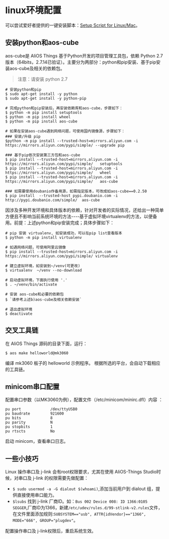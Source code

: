 # linux环境配置

可以尝试爱好者提供的一键安装脚本：[Setup Script for Linux/Mac](https://alios-things-public.oss-cn-hangzhou.aliyuncs.com/setup_linux_osx.sh)。

## 安装python和aos-cube
aos-cube是 AliOS Things 基于Python开发的项目管理工具包，依赖 Python 2.7 版本（64bits，2.7.14已验证）。主要分为两部分：python和pip安装、基于pip安装aos-cube及相关的依赖包。
> 注意：请安装 python 2.7
```
# 安装python和pip
$ sudo apt-get install -y python
$ sudo apt-get install -y python-pip

# 完成python和pip安装后，再安装依赖库和aos-cube，步骤如下：
$ python -m pip install setuptools
$ python -m pip install wheel
$ python -m pip install aos-cube

# 如果在安装aos-cube遇到网络问题，可使用国内镜像源，步骤如下：
### 安装/升级 pip
$python -m pip install --trusted-host=mirrors.aliyun.com -i https://mirrors.aliyun.com/pypi/simple/ --upgrade pip

### 基于pip依次安装第三方包和aos-cube
$ pip install --trusted-host=mirrors.aliyun.com -i https://mirrors.aliyun.com/pypi/simple/   setuptools
$ pip install --trusted-host=mirrors.aliyun.com -i https://mirrors.aliyun.com/pypi/simple/   wheel
$ pip install --trusted-host=mirrors.aliyun.com -i https://mirrors.aliyun.com/pypi/simple/   aos-cube

### 如需要使用doubanio作备用源，如需指定版本，可改成如aos-cube==0.2.50
$ pip install  --trusted-host pypi.doubanio.com -i  http://pypi.doubanio.com/simple/  aos-cube
```
因涉及多种开发环境和具体版本的依赖，针对开发者的实际情况，还给出一种简单方便且不影响当前系统环境的方法----基于虚拟环境virtualenv的方法，以便备用。前提：上述python和pip安装完成；具体步骤如下：
```
# pip 安装 virtualenv, 如安装成功，可以在pip list查看版本
$ python -m pip install virtualenv

# 如遇网络问题，可使用阿里云镜像
$ pip install --trusted-host=mirrors.aliyun.com -i https://mirrors.aliyun.com/pypi/simple/ virtualenv

# 建立虚拟环境，如安装到~/venv(可更改)
$ virtualenv  ~/venv --no-download

# 启动虚拟环境，下面执行使用 '.'
$ . ~/venv/bin/activate

# 安装 aos-cube和必要的依赖包
$ `请参考上述b)aos-cube及相关依赖安装`

# 退出虚拟环境
$ deactivate
```

## 交叉工具链

在 AliOS Things 源码的目录下面，运行：

```
$ aos make helloworld@mk3060
```

编译 mk3060 板子的 helloworld 示例程序。
根据所选的平台，会自动下载相应的工具链。

## minicom串口配置
配置串口参数（以MK3060为例），配置文件（/etc/minicom/minirc.dfl）内容 ：

```
pu port             /dev/ttyUSB0
pu baudrate         921600
pu bits             8
pu parity           N
pu stopbits         1
pu rtscts           No
```

启动 minicom，查看串口日志。

## 一些小技巧
Linux 操作串口及 j-link 会有root权限要求，尤其在使用 AliOS-Things Studio时候，对串口及 j-link 的权限需要先做配置：
- `$ sudo usermod -a -G dialout $(whoami)`,添加当前用户到 dialout 组，提供直接使用串口能力。
- `$lsubs` 找到 j-link 厂商ID。如：`Bus 002 Device 008: ID 1366:0105 SEGGER`,厂商ID为1366，新建`/etc/udev/rules.d/99-stlink-v2.rules`文件，在文件里面添加规则:`SUBSYSTEM=="usb", ATTR{idVendor}=="1366", MODE="666", GROUP="plugdev"`。

配置操作串口及 j-link权限后，重启系统生效。